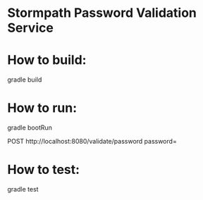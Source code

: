Stormpath Password Validation Service
==

How to build:
==
gradle build

How to run:
==
gradle bootRun

POST http://localhost:8080/validate/password
password=<testpassword>

How to test:
==
gradle test